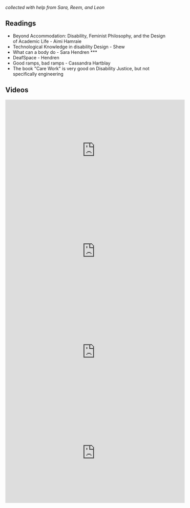 *collected with help from Sara, Reem, and Leon*
## Readings

- Beyond Accommodation: Disability, Feminist Philosophy, and the Design of Academic Life - Aimi Hamraie 
- Technological Knowledge in disability Design - Shew 
- What can a body do - Sara Hendren ***
- DeafSpace - Hendren 
- Good ramps, bad ramps - Cassandra Hartblay
- The book "Care Work" is very good on Disability Justice, but not specifically engineering
## Videos 

<iframe width="560" height="315" src="https://www.youtube.com/embed/LN_--egst3s?si=CwkxTZZ7m_TJyaQ5" title="YouTube video player" frameborder="0" allow="accelerometer; autoplay; clipboard-write; encrypted-media; gyroscope; picture-in-picture; web-share" referrerpolicy="strict-origin-when-cross-origin" allowfullscreen></iframe>

<iframe width="560" height="315" src="https://www.youtube.com/embed/FNGp1aviGvE?si=fYPC4KCdIJO43F6Z" title="YouTube video player" frameborder="0" allow="accelerometer; autoplay; clipboard-write; encrypted-media; gyroscope; picture-in-picture; web-share" referrerpolicy="strict-origin-when-cross-origin" allowfullscreen></iframe>

<iframe width="560" height="315" src="https://www.youtube.com/embed/yY96hTb8WgI?si=YGKxJ_0e1FihGHzg" title="YouTube video player" frameborder="0" allow="accelerometer; autoplay; clipboard-write; encrypted-media; gyroscope; picture-in-picture; web-share" referrerpolicy="strict-origin-when-cross-origin" allowfullscreen></iframe>

<iframe width="560" height="315" src="https://www.youtube.com/embed/K-NBcP0YUQI?si=STvbI1KJs70uiCDX" title="YouTube video player" frameborder="0" allow="accelerometer; autoplay; clipboard-write; encrypted-media; gyroscope; picture-in-picture; web-share" referrerpolicy="strict-origin-when-cross-origin" allowfullscreen></iframe>